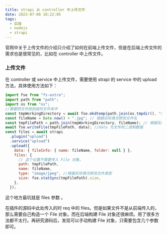 ```yaml
---
title: strapi 从 controller 中上传文件
date: 2023-07-06 18:22:05
tags:
  - 后端
  - nodejs
  - strapi
---
```


官网中关于上传文件的介绍只介绍了如何在前端上传文件，但是在后端上传文件的需求也是很常见的，比如在 controller 中上传文件。

### 上传文件

在 controller 或 service 中上传文件，需要使用 strapi 的 service 中的 upload 方法，具体使用方法如下：

```js
import fse from "fs-extra";
import path from "path";
import os from "os";
//需要把文件放到临时文件夹中
const tmpWorkingDirectory = await fse.mkdtemp(path.join(os.tmpdir(), "strapi-upload-"));
const fileName = Date.now() + ".jpg"; // 根据实际情况修改文件名
const tmpFilePath = path.join(tmpWorkingDirectory, fileName); // 根据实际情况修改文件名
await fse.writeFile(tmpFilePath, data); //data 为文件的二进制数据
const files = await strapi
  .plugin("upload")
  .service("upload")
  .upload({
    data: { fileInfo: { name: fileName, folder: null } },
    files: {
      // 这个位置不需要传入 File 对象。
      path: tmpFilePath,
      name: fileName,
      type: "image/jpeg", //根据实际情况修改文件类型
      size: fse.statSync(tmpFilePath).size,
    },
  });
```

这个地方最坑就是 files 参数 。

在插件的源码中此处传入的时 req 中的 files。但是如果文件不是从前端传入的，那么需要自己构造一个 File 对象。而在后端构建 File 对象还很麻烦。用了很多方法都不太行。再研究源码后，发现可以手动构建 File 对象，只需要包含几个参数即可。
